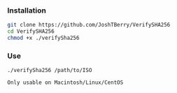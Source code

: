 ### Installation
```bash
git clone https://github.com/JoshTBerry/VerifySHA256
cd VerifySHA256
chmod +x ./verifySha256
```

### Use
```
./verifySha256 /path/to/ISO

Only usable on Macintosh/Linux/CentOS
```


